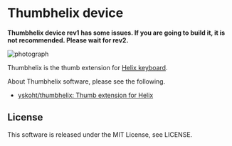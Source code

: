 
# Thumbhelix device

**Thumbhelix device rev1 has some issues. If you are going to build it, it is not recommended. Please wait for rev2.**

![photograph](https://raw.githubusercontent.com/yskoht/thumbhelix_device/images/thumbhelix.jpg)

Thumbhelix is the thumb extension for [Helix keyboard](https://github.com/qmk/qmk_firmware/tree/master/keyboards/helix).

About Thumbhelix software, please see the following.

- [yskoht/thumbhelix: Thumb extension for Helix](https://github.com/yskoht/thumbhelix)


## License

This software is released under the MIT License, see LICENSE.

